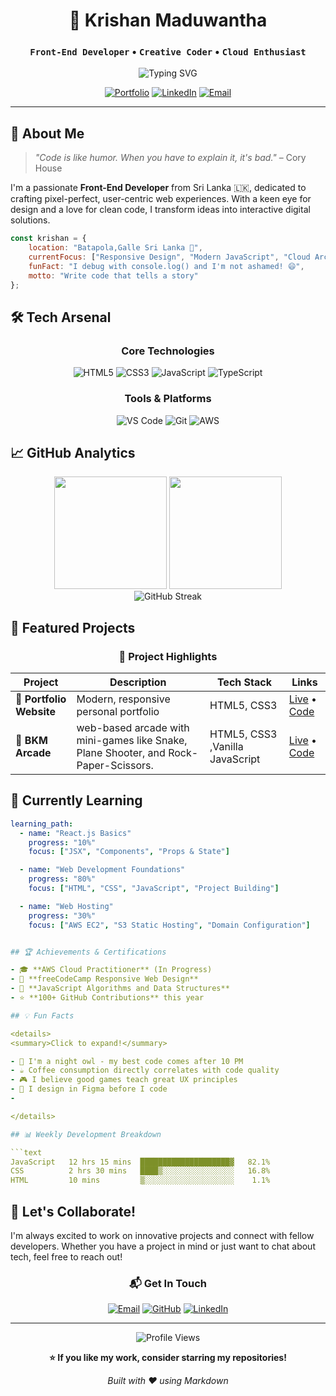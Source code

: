 <div align="center">

# 🚀 Krishan Maduwantha

### `Front-End Developer` • `Creative Coder` • `Cloud Enthusiast`

<img src="https://readme-typing-svg.herokuapp.com?font=Fira+Code&pause=1000&color=2E9EF7&center=true&vCenter=true&width=435&lines=Building+Beautiful+Web+Experiences;Clean+Code+%7C+Modern+Design;Always+Learning+New+Technologies" alt="Typing SVG" />

[![Portfolio](https://img.shields.io/badge/Portfolio-FF5722?style=for-the-badge&logo=todoist&logoColor=white)](https://beruwalage-krishan-maduwantha.github.io/portfolio/)
[![LinkedIn](https://img.shields.io/badge/LinkedIn-0077B5?style=for-the-badge&logo=linkedin&logoColor=white)](https://www.linkedin.com/in/krishan-maduwantha-a6181b302/)
[![Email](https://img.shields.io/badge/Email-EA4335?style=for-the-badge&logo=gmail&logoColor=white)](mailto:krishanmaduwantha2003@gmail.com)

---

</div>

## 🎯 About Me

> *"Code is like humor. When you have to explain it, it's bad."* – Cory House

I'm a passionate **Front-End Developer** from Sri Lanka 🇱🇰, dedicated to crafting pixel-perfect, user-centric web experiences. With a keen eye for design and a love for clean code, I transform ideas into interactive digital solutions.

```javascript
const krishan = {
    location: "Batapola,Galle Sri Lanka 🌴",
    currentFocus: ["Responsive Design", "Modern JavaScript", "Cloud Architecture"],
    funFact: "I debug with console.log() and I'm not ashamed! 😄",
    motto: "Write code that tells a story"
};
```

## 🛠️ Tech Arsenal

<div align="center">

### **Core Technologies**
![HTML5](https://img.shields.io/badge/HTML5-E34F26?style=for-the-badge&logo=html5&logoColor=white)
![CSS3](https://img.shields.io/badge/CSS3-1572B6?style=for-the-badge&logo=css3&logoColor=white)
![JavaScript](https://img.shields.io/badge/JavaScript-F7DF1E?style=for-the-badge&logo=javascript&logoColor=black)
![TypeScript](https://img.shields.io/badge/TypeScript-007ACC?style=for-the-badge&logo=typescript&logoColor=white)

### **Tools & Platforms**
![VS Code](https://img.shields.io/badge/VS_Code-007ACC?style=for-the-badge&logo=visual-studio-code&logoColor=white)
![Git](https://img.shields.io/badge/Git-F05032?style=for-the-badge&logo=git&logoColor=white)
![AWS](https://img.shields.io/badge/AWS-232F3E?style=for-the-badge&logo=amazon-aws&logoColor=white)

</div>

## 📈 GitHub Analytics

<div align="center">
  <img height="180em" src="https://github-readme-stats.vercel.app/api?username=beruwalage-krishan-maduwantha&show_icons=true&theme=tokyonight&include_all_commits=true&count_private=true"/>
  <img height="180em" src="https://github-readme-stats.vercel.app/api/top-langs/?username=beruwalage-krishan-maduwantha&layout=compact&langs_count=8&theme=tokyonight"/>
</div>

<div align="center">
  <img src="https://github-readme-streak-stats.herokuapp.com/?user=beruwalage-krishan-maduwantha&theme=tokyonight" alt="GitHub Streak" />
</div>

## 🎨 Featured Projects

<div align="center">

### 🌟 Project Highlights

| Project | Description | Tech Stack |    Links    |
|---------|-------------|------------|-------------|
| **🎯 Portfolio Website** | Modern, responsive personal portfolio | HTML5, CSS3 | [Live](https://your-portfolio.com)  •  [Code](https://beruwalage-krishan-maduwantha.github.io/portfolio/)|
| **🎯 BKM Arcade** |web-based arcade with mini-games like Snake, Plane Shooter, and Rock-Paper-Scissors. | HTML5, CSS3 ,Vanilla JavaScript| [Live](http://bkm-arcade-site.s3-website.eu-north-1.amazonaws.com)  • [Code](https://github.com/beruwalage-krishan-maduwantha/BKM-Arcade.git)|


</div>

## 🌱 Currently Learning

```yaml
learning_path:
  - name: "React.js Basics"
    progress: "10%"
    focus: ["JSX", "Components", "Props & State"]

  - name: "Web Development Foundations"
    progress: "80%"
    focus: ["HTML", "CSS", "JavaScript", "Project Building"]

  - name: "Web Hosting"
    progress: "30%"
    focus: ["AWS EC2", "S3 Static Hosting", "Domain Configuration"]


## 🏆 Achievements & Certifications

- 🎓 **AWS Cloud Practitioner** (In Progress)
- 🏅 **freeCodeCamp Responsive Web Design** 
- 📜 **JavaScript Algorithms and Data Structures**
- ⭐ **100+ GitHub Contributions** this year

## 💡 Fun Facts

<details>
<summary>Click to expand!</summary>

- 🌙 I'm a night owl - my best code comes after 10 PM
- ☕ Coffee consumption directly correlates with code quality
- 🎮 I believe good games teach great UX principles
- 🎨 I design in Figma before I code
-

</details>

## 📊 Weekly Development Breakdown

```text
JavaScript   12 hrs 15 mins  ████████████████████▓   82.1%
CSS          2 hrs 30 mins   ████▒░░░░░░░░░░░░░░░░   16.8%
HTML         10 mins         ▒░░░░░░░░░░░░░░░░░░░░    1.1%
```

## 🤝 Let's Collaborate!

I'm always excited to work on innovative projects and connect with fellow developers. Whether you have a project in mind or just want to chat about tech, feel free to reach out!

<div align="center">

### 📬 Get In Touch

[![Email](https://img.shields.io/badge/📧_Email_Me-EA4335?style=for-the-badge&logo=gmail&logoColor=white)](mailto:krishanmaduwantha2003@gmail.com)
[![GitHub](https://img.shields.io/badge/🐱_Follow_on_GitHub-181717?style=for-the-badge&logo=github&logoColor=white)](https://github.com/beruwalage-krishan-maduwantha)
[![LinkedIn](https://img.shields.io/badge/💼_Connect_on_LinkedIn-0077B5?style=for-the-badge&logo=linkedin&logoColor=white)]((https://www.linkedin.com/in/krishan-maduwantha-a6181b302/))

---

<img src="https://komarev.com/ghpvc/?username=beruwalage-krishan-maduwantha&label=Profile%20Views&color=brightgreen&style=flat-square" alt="Profile Views" />

**⭐ If you like my work, consider starring my repositories!**

*Built with ❤️ using Markdown*

</div>
